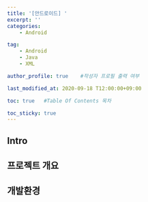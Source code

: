 ```yaml
---
title: '[안드로이드] ' 
excerpt: ''
categories:
    - Android

tag:
    - Android
    - Java
    - XML

author_profile: true    #작성자 프로필 출력 여부

last_modified_at: 2020-09-18 T12:00:00+09:00

toc: true   #Table Of Contents 목차 

toc_sticky: true
---
```


## Intro


## 프로젝트 개요


## 개발환경


